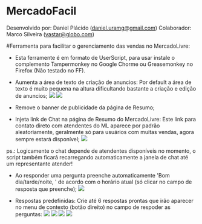 # MercadoFacil
 Desenvolvido por: Daniel Plácido (daniel.uramg@gmail.com)
 Colaborador: Marco Silveira (vastar@globo.com)
 
#Ferramenta para facilitar o gerenciamento das vendas no MercadoLivre:
- Esta ferramente é em formato de UserScript, para usar instale o complemento Tampermonkey no Google Chorme ou Greasemonkey no Firefox (Não testado no FF).

- Aumenta a área de texto de criação de anuncios: Por default a área de texto é muito pequena na altura dificultando bastante a criação e edição de anuncios;
![](http://s3.postimg.org/3m16ceujn/antes.png)
![](http://s3.postimg.org/n2lvyxpnn/depois.png)

- Remove o banner de publicidade da página de Resumo;

- Injeta link de  Chat na página de Resumo do MercadoLivre: Este link para contato direto com atendentes do ML aparece por
padrão aleatoriamente, geralmente só para usuários com muitas vendas, agora sempre estará disponível;
![](http://s14.postimg.org/v8t1psc01/Resumo_Mercado_Livre.png)

ps.: Logicamente o chat depende de atendentes disponíveis no momento, o script também ficará recarregando automaticamente a janela de chat até um representante atender!

- Ao responder uma pergunta preenche automaticamente 'Bom dia/tarde/noite, ' de acordo com o horário atual (só clicar no campo de resposta que preenche);
![](http://s9.postimg.org/plf50xh27/image.png)

- Respostas predefinidas: Crie até 6 respostas prontas que irão aparecer no menu de contexto (botão direito) no campo de 
respoder as perguntas:
![](http://s17.postimg.org/6f5uo9zrj/image.png)
![](http://s17.postimg.org/o7rew5gzz/image.png)
![](http://s17.postimg.org/pbbj841n3/image.png)
![](http://s17.postimg.org/b2bwq1n4f/image.png)
